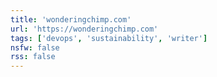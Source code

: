 ```yaml
---
title: 'wonderingchimp.com'
url: 'https://wonderingchimp.com'
tags: ['devops', 'sustainability', 'writer']
nsfw: false
rss: false
---
```

